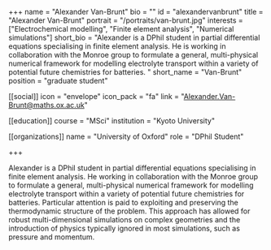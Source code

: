 +++
name = "Alexander Van-Brunt"
bio = ""
id = "alexandervanbrunt"
title = "Alexander Van-Brunt"
portrait = "/portraits/van-brunt.jpg"
interests = ["Electrochemical modelling", "Finite element analysis", "Numerical simulations"]
short_bio = "Alexander is a DPhil student in partial differential equations specialising in finite element analysis. He is working in collaboration with the Monroe group to formulate a general, multi-physical  numerical framework for modelling electrolyte transport within a variety of potential future chemistries for batteries. "
short_name = "Van-Brunt"
position = "graduate student"

[[social]]
    icon = "envelope"
    icon_pack = "fa"
    link = "Alexander.Van-Brunt@maths.ox.ac.uk"

[[education]]
    course = "MSci"
    institution = "Kyoto University"

[[organizations]]
    name = "University of Oxford"
    role = "DPhil Student"

+++

Alexander is a DPhil student in partial differential equations specialising in finite element analysis.
He working in collaboration with the Monroe group to formulate a general, multi-physical  numerical framework for modelling electrolyte transport within a variety of potential future chemistries for batteries.  Particular attention is paid to  exploiting and preserving the thermodynamic structure of the problem. This approach has allowed for robust multi-dimensional simulations on complex geometries and the introduction of physics typically ignored in most simulations, such as pressure and momentum.
